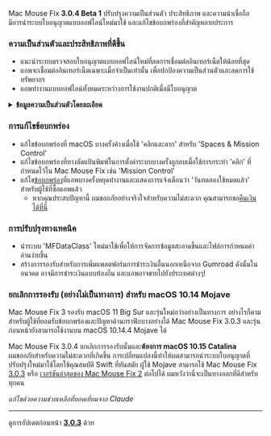 Mac Mouse Fix **3.0.4 Beta 1** ปรับปรุงความเป็นส่วนตัว ประสิทธิภาพ และความน่าเชื่อถือ\
มีการนำระบบใบอนุญาตแบบออฟไลน์ใหม่มาใช้ และแก้ไขข้อบกพร่องที่สำคัญหลายประการ

### ความเป็นส่วนตัวและประสิทธิภาพที่ดีขึ้น

- แนะนำระบบตรวจสอบใบอนุญาตแบบออฟไลน์ใหม่ที่ลดการเชื่อมต่ออินเทอร์เน็ตให้น้อยที่สุด
- แอพจะเชื่อมต่ออินเทอร์เน็ตเฉพาะเมื่อจำเป็นเท่านั้น เพื่อปกป้องความเป็นส่วนตัวและลดการใช้ทรัพยากร
- แอพทำงานแบบออฟไลน์ทั้งหมดระหว่างการใช้งานปกติเมื่อมีใบอนุญาต

<details>
<summary><b>ข้อมูลความเป็นส่วนตัวโดยละเอียด</b></summary>
เวอร์ชันก่อนหน้านี้ตรวจสอบใบอนุญาตออนไลน์ทุกครั้งที่เปิดใช้งาน ซึ่งอาจทำให้บันทึกการเชื่อมต่อถูกเก็บไว้โดยเซิร์ฟเวอร์ของบุคคลที่สาม (GitHub และ Gumroad) ระบบใหม่กำจัดการเชื่อมต่อที่ไม่จำเป็น – หลังจากเปิดใช้งานใบอนุญาตครั้งแรก จะเชื่อมต่ออินเทอร์เน็ตเฉพาะเมื่อข้อมูลใบอนุญาตในเครื่องเสียหายเท่านั้น
<br><br>
แม้ว่าผมจะไม่เคยบันทึกพฤติกรรมของผู้ใช้เอง แต่ระบบเดิมอาจทำให้เซิร์ฟเวอร์ของบุคคลที่สามบันทึกที่อยู่ IP และเวลาที่เชื่อมต่อได้ Gumroad ยังสามารถบันทึกรหัสใบอนุญาตของคุณและอาจเชื่อมโยงกับข้อมูลส่วนตัวใดๆ ที่พวกเขาบันทึกเกี่ยวกับคุณเมื่อคุณซื้อ Mac Mouse Fix
<br><br>
ผมไม่ได้พิจารณาปัญหาความเป็นส่วนตัวเหล่านี้เมื่อสร้างระบบใบอนุญาตเดิม แต่ตอนนี้ Mac Mouse Fix มีความเป็นส่วนตัวและปลอดการใช้อินเทอร์เน็ตมากที่สุดเท่าที่จะเป็นไปได้!
<br><br>
ดูเพิ่มเติมที่ <a href=https://gumroad.com/privacy>นโยบายความเป็นส่วนตัวของ Gumroad</a> และ <a href=https://github.com/noah-nuebling/mac-mouse-fix/issues/976#issuecomment-2140955801>ความคิดเห็นบน GitHub</a> ของผม

</details>

### การแก้ไขข้อบกพร่อง

- แก้ไขข้อบกพร่องที่ macOS บางครั้งค้างเมื่อใช้ 'คลิกและลาก' สำหรับ 'Spaces & Mission Control'
- แก้ไขข้อบกพร่องที่ทางลัดแป้นพิมพ์ในการตั้งค่าระบบบางครั้งถูกลบเมื่อใช้การกระทำ 'คลิก' ที่กำหนดไว้ใน Mac Mouse Fix เช่น 'Mission Control'
- แก้ไข[ข้อบกพร่อง](https://github.com/noah-nuebling/mac-mouse-fix/issues?q=state%3Aopen%20label%3A%22%27Free%20days%20are%20over%27%20bug%22)ที่แอพบางครั้งหยุดทำงานและแสดงการแจ้งเตือนว่า 'วันทดลองใช้หมดแล้ว' สำหรับผู้ใช้ที่ซื้อแอพแล้ว
    - หากคุณประสบปัญหานี้ ผมขออภัยอย่างจริงใจสำหรับความไม่สะดวก คุณสามารถขอ[คืนเงินได้ที่นี่](https://redirect.macmousefix.com/?message=&target=mmf-apply-for-refund)

### การปรับปรุงทางเทคนิค

- นำระบบ 'MFDataClass' ใหม่มาใช้เพื่อให้การจัดการข้อมูลสะอาดขึ้นและไฟล์การกำหนดค่าอ่านง่ายขึ้น
- สร้างการรองรับสำหรับการเพิ่มแพลตฟอร์มการชำระเงินอื่นนอกเหนือจาก Gumroad ดังนั้นในอนาคต อาจมีการชำระเงินแบบท้องถิ่น และแอพอาจขายไปยังประเทศต่างๆ!

### ยกเลิกการรองรับ (อย่างไม่เป็นทางการ) สำหรับ macOS 10.14 Mojave

Mac Mouse Fix 3 รองรับ macOS 11 Big Sur และรุ่นใหม่กว่าอย่างเป็นทางการ อย่างไรก็ตาม สำหรับผู้ใช้ที่ยอมรับข้อบกพร่องและปัญหาด้านกราฟิกบางอย่างได้ Mac Mouse Fix 3.0.3 และรุ่นก่อนหน้ายังสามารถใช้งานบน macOS 10.14.4 Mojave ได้

Mac Mouse Fix 3.0.4 ยกเลิกการรองรับนั้นและ**ต้องการ macOS 10.15 Catalina**\
ผมขออภัยสำหรับความไม่สะดวกที่เกิดขึ้น การเปลี่ยนแปลงนี้ทำให้ผมสามารถนำระบบใบอนุญาตที่ปรับปรุงใหม่มาใช้โดยใช้คุณสมบัติ Swift ที่ทันสมัย ผู้ใช้ Mojave สามารถใช้ Mac Mouse Fix [3.0.3](https://github.com/noah-nuebling/mac-mouse-fix/releases/tag/3.0.3) หรือ [เวอร์ชันล่าสุดของ Mac Mouse Fix 2](https://redirect.macmousefix.com/?target=mmf2-latest) ต่อไปได้ ผมหวังว่านี่จะเป็นทางออกที่ดีสำหรับทุกคน

*แก้ไขด้วยความช่วยเหลือที่ยอดเยี่ยมจาก Claude*

---

ดูการอัปเดตก่อนหน้า [**3.0.3**](https://github.com/noah-nuebling/mac-mouse-fix/releases/tag/3.0.3) ด้วย